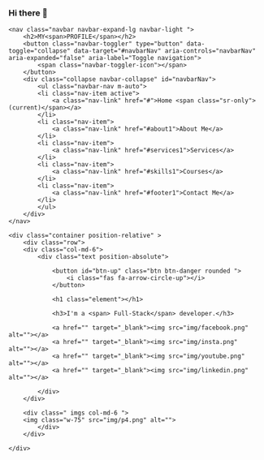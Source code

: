 ### Hi there 👋

<!--
**Fares10Helmy/Fares10Helmy** is a ✨ _special_ ✨ repository because its `README.md` (this file) appears on your GitHub profile.

Here are some ideas to get you started:

- 🔭 I’m currently working on ...
- 🌱 I’m currently learning ...
- 👯 I’m looking to collaborate on ...
- 🤔 I’m looking for help with ...
- 💬 Ask me about ...
- 📫 How to reach me: ...
- 😄 Pronouns: ...
- ⚡ Fun fact: ...
-->
 <div class="header">

    <nav class="navbar navbar-expand-lg navbar-light ">
        <h2>MY<span>PROFILE</span></h2>
        <button class="navbar-toggler" type="button" data-toggle="collapse" data-target="#navbarNav" aria-controls="navbarNav" aria-expanded="false" aria-label="Toggle navigation">
            <span class="navbar-toggler-icon"></span>
        </button>
        <div class="collapse navbar-collapse" id="navbarNav">
            <ul class="navbar-nav m-auto">
            <li class="nav-item active">
                <a class="nav-link" href="#">Home <span class="sr-only">(current)</span></a>
            </li>
            <li class="nav-item">
                <a class="nav-link" href="#about1">About Me</a>
            </li> 
            <li class="nav-item">
                <a class="nav-link" href="#services1">Services</a>
            </li>
            <li class="nav-item">
                <a class="nav-link" href="#skills1">Courses</a>
            </li>
            <li class="nav-item">
                <a class="nav-link" href="#footer1">Contact Me</a>
            </li>
            </ul>
        </div>
    </nav>

    <div class="container position-relative" >
        <div class="row">
        <div class="col-md-6">
            <div class="text position-absolute"> 

                <button id="btn-up" class="btn btn-danger rounded ">
                    <i class="fas fa-arrow-circle-up"></i>
                </button>
    
                <h1 class="element"></h1>
                
                <h3>I'm a <span> Full-Stack</span> developer.</h3>
            
                <a href="" target="_blank"><img src="img/facebook.png" alt=""></a>
                <a href="" target="_blank"><img src="img/insta.png" alt=""></a>
                <a href="" target="_blank"><img src="img/youtube.png" alt=""></a>
                <a href="" target="_blank"><img src="img/linkedin.png" alt=""></a>
                
            </div>
        </div>

        <div class=" imgs col-md-6 ">
        <img class="w-75" src="img/p4.png" alt="">
            </div>
        </div>
        
    </div>
</div>
